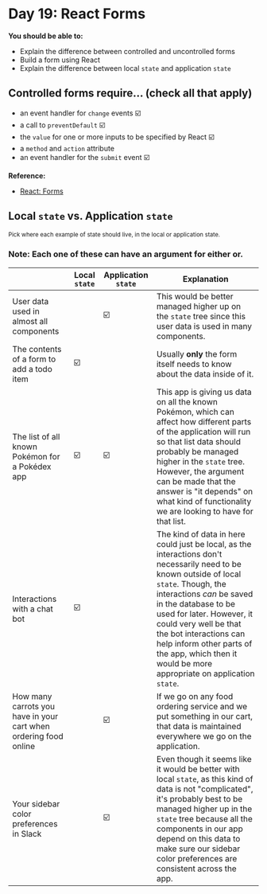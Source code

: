 # Day 19: React Forms

**You should be able to:**
- Explain the difference between controlled and uncontrolled forms
- Build a form using React
- Explain the difference between local `state` and application `state`


## Controlled forms require... (check all that apply)

- an event handler for `change` events ☑️
- a call to `preventDefault` ☑️
- the `value` for one or more inputs to be specified by React ☑️
- a `method` and `action` attribute
- an event handler for the `submit` event ☑️

**Reference:**
  - [React: Forms](https://reactjs.org/docs/forms.html)


## Local `state` vs. Application `state`
<small>Pick where each example of state should live, in the local or application state.</small>

### Note: Each one of these can have an argument for either or.

|   | Local `state` | Application `state` | Explanation |
| - | ------------- | ------------------- | ----------- |
| User data used in almost all components |   | ☑️ | This would be better managed higher up on the `state` tree since this user data is used in many components. |
| The contents of a form to add a todo item | ☑️ |   | Usually **only** the form itself needs to know about the data inside of it. |
| The list of all known Pokémon for a Pokédex app | ☑️ | ☑️ | This app is giving us data on all the known Pokémon, which can affect how different parts of the application will run so that list data should probably be managed higher in the `state` tree. However, the argument can be made that the answer is "it depends" on what kind of functionality we are looking to have for that list. |
| Interactions with a chat bot | ☑️ |   | The kind of data in here could just be local, as the interactions don't necessarily need to be known outside of local `state`. Though, the interactions _can_ be saved in the database to be used for later. However, it could very well be that the bot interactions can help inform other parts of the app, which then it would be more appropriate on application `state`. |
| How many carrots you have in your cart when ordering food online |   | ☑️ | If we go on any food ordering service and we put something in our cart, that data is maintained everywhere we go on the application. |
| Your sidebar color preferences in Slack |   | ☑️ | Even though it seems like it would be better with local `state`, as this kind of data is not "complicated", it's probably best to be managed higher up in the `state` tree because all the components in our app depend on this data to make sure our sidebar color preferences are consistent across the app. |

